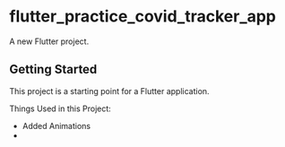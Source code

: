 # flutter_practice_covid_tracker_app

A new Flutter project.

## Getting Started

This project is a starting point for a Flutter application.

Things Used in this Project:
- Added Animations
- 